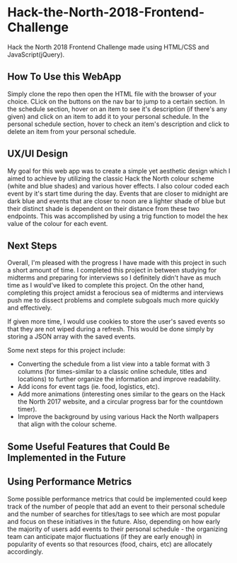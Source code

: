 # Hack-the-North-2018-Frontend-Challenge

Hack the North 2018 Frontend Challenge made using HTML/CSS and JavaScript(jQuery).


## How To Use this WebApp

Simply clone the repo then open the HTML file with the browser of your choice. CLick on the buttons on the nav bar to jump to a certain section. In the schedule section, hover on an item to see it's description (if there's any given) and click on an item to add it to your personal schedule. In the personal schedule section, hover to check an item's description and click to delete an item from your personal schedule. 


## UX/UI Design

My goal for this web app was to create a simple yet aesthetic design which I aimed to achieve by utilizing the classic Hack the North colour scheme (white and blue shades) and various hover effects. I also colour coded each event by it's start time during the day. Events that are closer to midnight are dark blue and events that are closer to noon are a lighter shade of blue but their distinct shade is dependent on their distance from these two endpoints. This was accomplished by using a trig function to model the hex value of the colour for each event.


## Next Steps

Overall, I'm pleased with the progress I have made with this project in such a short amount of time. I completed this project in between studying for midterms and preparing for interviews so I definitely didn't have as much time as I would've liked to complete this project. On the other hand, completing this project amidst a ferocious sea of midterms and interviews push me to dissect problems and complete subgoals much more quickly and effectively.

If given more time, I would use cookies to store the user's saved events so that they are not wiped during a refresh. This would be done simply by storing a JSON array with the saved events.

Some next steps for this project include: 
* Converting the schedule from a list view into a table format with 3 columns (for times-similar to a classic online schedule, titles and locations) to further organize the information and improve readability. 
* Add icons for event tags (ie. food, logistics, etc).
* Add more animations (interesting ones similar to the gears on the Hack the North 2017 website, and a circular progress bar for the countdown timer).
* Improve the background by using various Hack the North wallpapers that align with the colour scheme.

## Some Useful Features that Could Be Implemented in the Future



## Using Performance Metrics

Some possible performance metrics that could be implemented could keep track of the number of people that add an event to their personal schedule and the number of searches for titles/tags to see which are most popular and focus on these initiatives in the future. Also, depending on how early the majority of users add events to their personal schedule - the organizing team can anticipate major fluctuations (if they are early enough) in popularity of events so that resources (food, chairs, etc) are allocately accordingly. 

